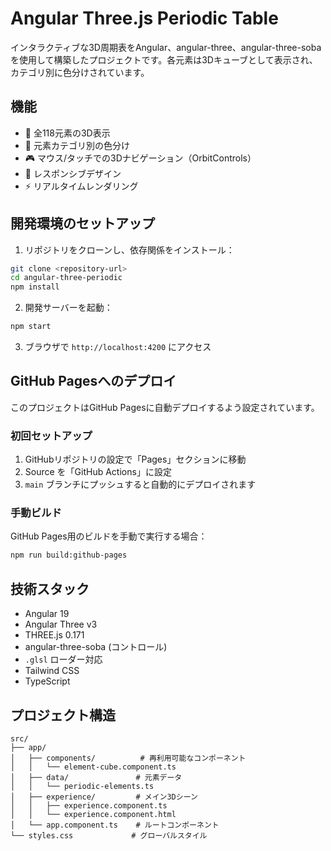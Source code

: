 # Angular Three.js Periodic Table

インタラクティブな3D周期表をAngular、angular-three、angular-three-sobaを使用して構築したプロジェクトです。各元素は3Dキューブとして表示され、カテゴリ別に色分けされています。

## 機能

- 🧪 全118元素の3D表示
- 🎨 元素カテゴリ別の色分け
- 🎮 マウス/タッチでの3Dナビゲーション（OrbitControls）
- 📱 レスポンシブデザイン
- ⚡ リアルタイムレンダリング

## 開発環境のセットアップ

1. リポジトリをクローンし、依存関係をインストール：
```bash
git clone <repository-url>
cd angular-three-periodic
npm install
```

2. 開発サーバーを起動：
```bash
npm start
```

3. ブラウザで `http://localhost:4200` にアクセス

## GitHub Pagesへのデプロイ

このプロジェクトはGitHub Pagesに自動デプロイするよう設定されています。

### 初回セットアップ

1. GitHubリポジトリの設定で「Pages」セクションに移動
2. Source を「GitHub Actions」に設定
3. `main` ブランチにプッシュすると自動的にデプロイされます

### 手動ビルド

GitHub Pages用のビルドを手動で実行する場合：
```bash
npm run build:github-pages
```

## 技術スタック

- Angular 19
- Angular Three v3
- THREE.js 0.171
- angular-three-soba (コントロール)
- `.glsl` ローダー対応
- Tailwind CSS
- TypeScript

## プロジェクト構造

```
src/
├── app/
│   ├── components/          # 再利用可能なコンポーネント
│   │   └── element-cube.component.ts
│   ├── data/               # 元素データ
│   │   └── periodic-elements.ts
│   ├── experience/         # メイン3Dシーン
│   │   ├── experience.component.ts
│   │   └── experience.component.html
│   └── app.component.ts    # ルートコンポーネント
└── styles.css             # グローバルスタイル
```

